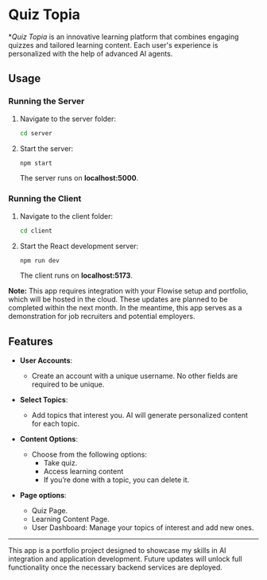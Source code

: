 # Quiz Topia
**Quiz Topia* is an innovative learning platform that combines engaging quizzes and tailored learning content. Each user's experience is personalized with the help of advanced AI agents.

## Usage
### Running the Server
1. Navigate to the server folder:
   ```bash
   cd server
   ```
2. Start the server:
   ```bash
   npm start
   ```
   The server runs on **localhost:5000**.

### Running the Client
1. Navigate to the client folder:
   ```bash
   cd client
   ```
2. Start the React development server:
   ```bash
   npm run dev
   ```
   The client runs on **localhost:5173**.

**Note:**  This app requires integration with your Flowise setup and portfolio, which will be hosted in the cloud. These updates are planned to be completed within the next month. In the meantime, this app serves as a demonstration for job recruiters and potential employers.

## Features
- **User Accounts**: 
  - Create an account with a unique username. No other fields are required to be unique.
  
- **Select Topics**: 
  - Add topics that interest you. AI will generate personalized content for each topic.

- **Content Options**: 
  - Choose from the following options:
    - Take quiz.
    - Access learning content
    - If you’re done with a topic, you can delete it.

- **Page options**:
  - Quiz Page.
  - Learning Content Page.
  - User Dashboard: Manage your topics of interest and add new ones.

---

This app is a portfolio project designed to showcase my skills in AI integration and application development. Future updates will unlock full functionality once the necessary backend services are deployed.

